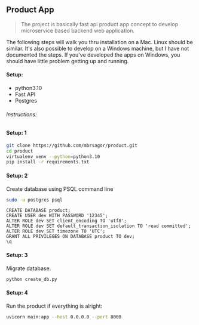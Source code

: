 ## Product App

> The project is basically fast api product app concept to develop microservice based backend web application.

The following steps will walk you thru installation on a Mac. Linux should be similar. It's also possible to develop on
a Windows machine, but I have not documented the steps. If you've developed the apps on Windows, you should have little
problem getting up and running.

#### Setup:

- python3.10
- Fast API
- Postgres

###### Instructions:

#### Setup: 1

```bash
git clone https://github.com/mbrsagor/product.git
cd product
virtualenv venv --python=python3.10
pip install -r requirements.txt
```

#### Setup: 2

Create database using PSQL command line

```bash
sudo -u postgres psql
```

```postgresql
CREATE DATABASE product;
CREATE USER dev WITH PASSWORD '12345';
ALTER ROLE dev SET client_encoding TO 'utf8';
ALTER ROLE dev SET default_transaction_isolation TO 'read committed';
ALTER ROLE dev SET timezone TO 'UTC';
GRANT ALL PRIVILEGES ON DATABASE product TO dev;
\q
```

#### Setup: 3

Migrate database:

```bash
python create_db.py
```

#### Setup: 4

Run the product if everything is alright:

```bash
uvicorn main:app --host 0.0.0.0 --port 8000
```
